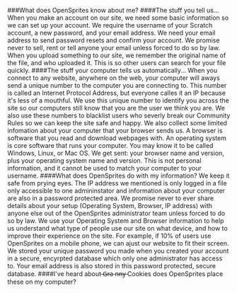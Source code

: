 ###What does OpenSprites know about me?
####The stuff you tell us...
When you make an account on our site, we need some basic information so we can set up your account. We require the username of your Scratch account, a new password, and your email address. We need your email address to send password resets and confirm your account. We promise never to sell, rent or tell anyone your email unless forced to do so by law. When you upload something to our site, we remember the original name of the file, and who uploaded it. This is so other users can search for your file quickly.
####The stuff your computer tells us automatically...
When you connect to any website, anywhere on the web, your computer will aways send a unique number to the computer you are connecting to. This number is called an Internet Protocol Address, but everyone calles it an IP because it's less of a mouthful. We use this unique number to identify you across the site so our computers still know that you are the user we think you are. We also use these numbers to blacklist users who severly break our Community Rules so we can keep the site safe and happy. We also collect some limited infomation about your computer that your browser sends us. A browser is software that you read and download webpages with. An operating system is core software that runs your computer. You may know it to be called Windows, Linux, or Mac OS. We get sent: your browser name and version, plus your operating system name and version. This is not personal information, and it cannot be used to match your computer to your username.
####What does OpenSprites do with my information?
We keep it safe from prying eyes. The IP address we mentioned is only logged in a file only accessible to one admininstator and information about your computer are also in a password protected area. We promise never to ever share details about your setup (Operating System, Browser, IP address) with anyone else out of the OpenSprites administrator team unless forced to do so by law. We use your Operating System and Browser information to help us understand what type of people use our site on what device, and how to improve their experience on the site. For example, if 10% of users use OpenSprites on a mobile phone, we can ajust our website to fit their screen. We stored your unique password you made when you created your account in a secure, encyrpted database which only one administrator has access to. Your email address is also stored in this password protected, secure database.
####I've heard about  ̶G̶r̶a̶ n̶n̶y̶ Cookies does OpenSprites place these on my computer?
